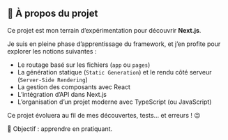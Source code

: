 ## 🧪 À propos du projet

Ce projet est mon terrain d’expérimentation pour découvrir **Next.js**.

Je suis en pleine phase d’apprentissage du framework, et j’en profite pour explorer les notions suivantes :

- Le routage basé sur les fichiers (`app` ou `pages`)
- La génération statique (`Static Generation`) et le rendu côté serveur (`Server-Side Rendering`)
- La gestion des composants avec React
- L’intégration d’API dans Next.js
- L’organisation d’un projet moderne avec TypeScript (ou JavaScript)

Ce projet évoluera au fil de mes découvertes, tests… et erreurs ! 😉

🎯 Objectif : apprendre en pratiquant.
